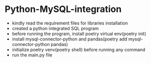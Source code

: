 # Python-MySQL-integration
- kindly read the requirement files for libraries installation
- created a python integrated SQL program
- before running the program, install poetry virtual env(poetry init)
- install mysql-connector-python and pandas(poetry add mysql-connector-python pandas)
- initialize poetry venv(poetry shell) before running any command
- run the main.py file
